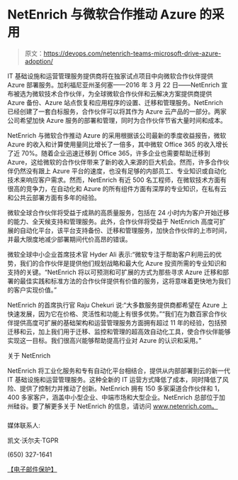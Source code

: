# NetEnrich 与微软合作推动 Azure 的采用

> 原文：<https://devops.com/netenrich-teams-microsoft-drive-azure-adoption/>

IT 基础设施和运营管理服务提供商将在独家试点项目中向微软合作伙伴提供 Azure 部署服务。加利福尼亚州圣何塞——2016 年 3 月 22 日——NetEnrich 宣布被选为微软技术合作伙伴，为全球微软合作伙伴和云解决方案提供商提供 Azure 备份、Azure 站点恢复和应用程序的设置、迁移和管理服务。NetEnrich 已经创建了一套白标服务，合作伙伴可以将其作为 Azure 云产品的一部分。两家公司希望加快 Azure 服务的部署和管理，同时为合作伙伴节省大量时间和成本。

NetEnrich 与微软合作推动 Azure 的采用根据该公司最新的季度收益报告，微软 Azure 的收入和计算使用量同比增长了一倍多，其中微软 Office 365 的收入增长了近 70%。随着企业迅速迁移到 Office 365，许多企业也需要帮助迁移到 Azure，这给微软的合作伙伴带来了新的收入来源的巨大机会。然而，许多合作伙伴仍然没有跟上 Azure 平台的速度，也没有足够的内部员工、专业知识或自动化技术来响应客户需求。然而，NetEnrich 有近 500 名工程师，在微软技术方面有很高的竞争力，在自动化和 Azure 的所有组件方面有深厚的专业知识，在私有云和公共云部署方面有多年的经验。

微软全球合作伙伴将受益于成熟的高质量服务，包括在 24 小时内为客户开始迁移的能力、全天候支持和管理服务。此外，合作伙伴将受益于 NetEnrich 高度可扩展的自动化平台，该平台支持备份、迁移和管理服务，加快合作伙伴的上市时间，并最大限度地减少部署期间代价高昂的错误。

微软全球中小企业首席技术官 Hyder Ali 表示:“微软专注于帮助客户利用云的优势，我们的合作伙伴是提供他们规划战略和最大化 Azure 投资所需的专业知识和支持的关键。“NetEnrich 将以可预测和可扩展的方式为那些寻求 Azure 迁移和部署的最佳实践和标准方法的合作伙伴提供有价值的服务，这将意味着更快地为我们的客户实现价值。”

NetEnrich 的首席执行官 Raju Chekuri 说:“大多数服务提供商都希望在 Azure 上快速发展，因为它在价格、灵活性和功能上有很多优势。”“我们在为数百家合作伙伴提供高度可扩展的基础架构和运营管理服务方面拥有超过 11 年的经验，包括预迁移和云，加上我们用于迁移、监控和管理的超高效自动化工具，使合作伙伴能够实现这一目标。我们很高兴能够帮助提高行业对 Azure 的认识和采用。”

关于 NetEnrich

NetEnrich 将工业化服务和专有自动化平台相结合，提供从内部部署到云的新一代 IT 基础设施和运营管理服务。这种全新的 IT 运营方式降低了成本，同时降低了风险、提供了控制力并推动了创新。NetEnrich 拥有 150 多家渠道合作伙伴和 1，400 多家客户，涵盖中小型企业、中端市场和大型企业。NetEnrich 总部位于加州硅谷。要了解更多关于 NetEnrich 的信息，请访问 www.netenrich.com。

###

媒体联系人:

凯文·沃尔夫·TGPR

(650) 327-1641

[【电子邮件保护】](/cdn-cgi/l/email-protection)